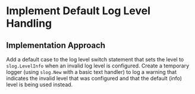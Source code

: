 # Implement Default Log Level Handling

## Implementation Approach
Add a default case to the log level switch statement that sets the level to `slog.LevelInfo` when an invalid log level is configured. Create a temporary logger (using `slog.New` with a basic text handler) to log a warning that indicates the invalid level that was configured and that the default (info) level is being used instead.
